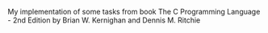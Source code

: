 My implementation of some tasks from book The C Programming Language - 2nd Edition by Brian W. Kernighan and Dennis M. Ritchie